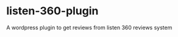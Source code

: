 listen-360-plugin
=================

A wordpress plugin to get reviews from listen 360 reviews system
